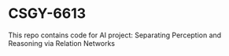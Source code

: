 # CSGY-6613
This repo contains code for AI project: Separating Perception and Reasoning via Relation Networks

